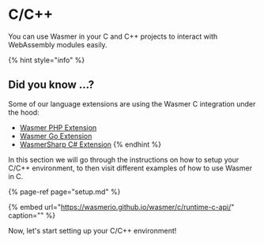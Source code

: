 # C/C++

You can use Wasmer in your C and C++ projects to interact with WebAssembly modules easily.

{% hint style="info" %}
## Did you know ...?

Some of our language extensions are using the Wasmer C integration under the hood:

* [Wasmer PHP Extension](https://github.com/wasmerio/php-ext-wasm)
* [Wasmer Go Extension](https://github.com/wasmerio/go-ext-wasm)
* [WasmerSharp C\# Extension](https://github.com/migueldeicaza/WasmerSharp)
{% endhint %}

In this section we will go through the instructions on how to setup your C/C++ environment, to then visit different examples of how to use Wasmer in C.

{% page-ref page="setup.md" %}

{% embed url="https://wasmerio.github.io/wasmer/c/runtime-c-api/" caption="" %}

Now, let's start setting up your C/C++ environment!

